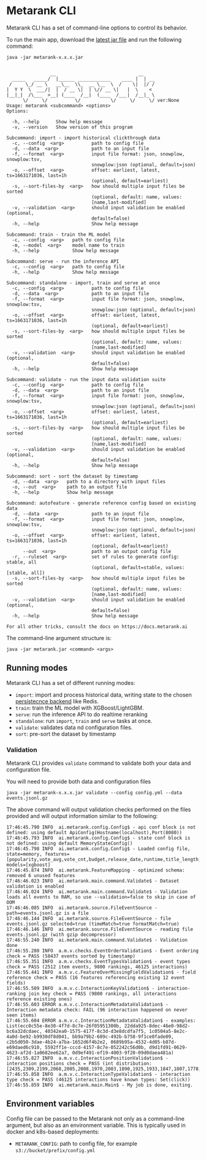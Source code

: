 # Metarank CLI

Metarank CLI has a set of command-line options to control its behavior. 

To run the main app, download the [latest jar file](https://github.com/metarank/metarank/releases) and run the following command:

```shell
java -jar metarank-x.x.x.jar
```
```shell

                __                              __    
  _____   _____/  |______ ____________    ____ |  | __
 /     \_/ __ \   __\__  \\_  __ \__  \  /    \|  |/ /
|  Y Y  \  ___/|  |  / __ \|  | \// __ \|   |  \    < 
|__|_|  /\___  >__| (____  /__|  (____  /___|  /__|_ \
      \/     \/          \/           \/     \/     \/ ver:None
Usage: metarank <subcommand> <options>
Options:

  -h, --help      Show help message
  -v, --version   Show version of this program

Subcommand: import - import historical clickthrough data
  -c, --config  <arg>          path to config file
  -d, --data  <arg>            path to an input file
  -f, --format  <arg>          input file format: json, snowplow, snowplow:tsv,
                               snowplow:json (optional, default=json)
  -o, --offset  <arg>          offset: earliest, latest, ts=1663171036, last=1h
                               (optional, default=earliest)
  -s, --sort-files-by  <arg>   how should multiple input files be sorted
                               (optional, default: name, values:
                               [name,last-modified]
  -v, --validation  <arg>      should input validation be enabled (optional,
                               default=false)
  -h, --help                   Show help message

Subcommand: train - train the ML model
  -c, --config  <arg>   path to config file
  -m, --model  <arg>    model name to train
  -h, --help            Show help message

Subcommand: serve - run the inference API
  -c, --config  <arg>   path to config file
  -h, --help            Show help message

Subcommand: standalone - import, train and serve at once
  -c, --config  <arg>          path to config file
  -d, --data  <arg>            path to an input file
  -f, --format  <arg>          input file format: json, snowplow, snowplow:tsv,
                               snowplow:json (optional, default=json)
  -o, --offset  <arg>          offset: earliest, latest, ts=1663171036, last=1h
                               (optional, default=earliest)
  -s, --sort-files-by  <arg>   how should multiple input files be sorted
                               (optional, default: name, values:
                               [name,last-modified]
  -v, --validation  <arg>      should input validation be enabled (optional,
                               default=false)
  -h, --help                   Show help message

Subcommand: validate - run the input data validation suite
  -c, --config  <arg>          path to config file
  -d, --data  <arg>            path to an input file
  -f, --format  <arg>          input file format: json, snowplow, snowplow:tsv,
                               snowplow:json (optional, default=json)
  -o, --offset  <arg>          offset: earliest, latest, ts=1663171036, last=1h
                               (optional, default=earliest)
  -s, --sort-files-by  <arg>   how should multiple input files be sorted
                               (optional, default: name, values:
                               [name,last-modified]
  -v, --validation  <arg>      should input validation be enabled (optional,
                               default=false)
  -h, --help                   Show help message

Subcommand: sort - sort the dataset by timestamp
  -d, --data  <arg>   path to a directory with input files
  -o, --out  <arg>    path to an output file
  -h, --help          Show help message

Subcommand: autofeature - generate reference config based on existing data
  -d, --data  <arg>            path to an input file
  -f, --format  <arg>          input file format: json, snowplow, snowplow:tsv,
                               snowplow:json (optional, default=json)
  -o, --offset  <arg>          offset: earliest, latest, ts=1663171036, last=1h
                               (optional, default=earliest)
      --out  <arg>             path to an output config file
  -r, --ruleset  <arg>         set of rules to generate config: stable, all
                               (optional, default=stable, values: [stable, all])
  -s, --sort-files-by  <arg>   how should multiple input files be sorted
                               (optional, default: name, values:
                               [name,last-modified]
  -v, --validation  <arg>      should input validation be enabled (optional,
                               default=false)
  -h, --help                   Show help message

For all other tricks, consult the docs on https://docs.metarank.ai

```

The command-line argument structure is:
```shell
java -jar metarank.jar <command> <args>
```


## Running modes

Metarank CLI has a set of different running modes:
* `import`: import and process historical data, writing state to the chosen [persistecnce backend](../configuration/persistence.md) like Redis.
* `train`: train the ML model with XGBoost/LightGBM.
* `serve`: run the inference API to do realtime reranking
* `standalone`: run `import`, `train` and `serve` tasks at once.
* `validate`: validates data nd configuration files.
* `sort`: pre-sort the dataset by timestamp

### Validation

Metarank CLI provides `validate` command to validate both your data and configuration file. 

You will need to provide both data and configuration files
```shell
java -jar metarank-x.x.x.jar validate --config config.yml --data events.jsonl.gz
```

The above command will output validation checks performed on the files provided and will output information similar to the following:

```shell
17:46:45.790 INFO  ai.metarank.config.Config$ - api conf block is not defined: using default ApiConfig(Hostname(localhost),Port(8080))
17:46:45.793 INFO  ai.metarank.config.Config$ - state conf block is not defined: using default MemoryStateConfig()
17:46:45.798 INFO  ai.metarank.config.Config$ - Loaded config file, state=memory, features=[popularity,vote_avg,vote_cnt,budget,release_date,runtime,title_length,genre,ctr,liked_genre,liked_actors,liked_tags,liked_director,visitor_click_count,global_item_click_count,day_item_click_count], models=[xgboost]
17:46:45.874 INFO  ai.metarank.FeatureMapping - optimized schema: removed 6 unused features
17:46:46.023 INFO  ai.metarank.main.command.Validate$ - Dataset validation is enabled
17:46:46.024 INFO  ai.metarank.main.command.Validate$ - Validation loads all events to RAM, so use --validation=false to skip in case of OOM
17:46:46.085 INFO  ai.metarank.source.FileEventSource - path=events.jsonl.gz is a file
17:46:46.144 INFO  ai.metarank.source.FileEventSource - file events.jsonl.gz selected=true (timeMatch=true formatMatch=true)
17:46:46.146 INFO  ai.metarank.source.FileEventSource - reading file events.jsonl.gz (with gzip decompressor)
17:46:55.240 INFO  ai.metarank.main.command.Validate$ - Validation done
17:46:55.280 INFO  a.m.v.checks.EventOrderValidation$ - Event ordering check = PASS (58437 events sorted by timestamp)
17:46:55.351 INFO  a.m.v.checks.EventTypesValidation$ - event types check = PASS (2512 item events, 9800 rankings, 46125 interactions)
17:46:55.441 INFO  a.m.v.c.FeatureOverMissingFieldValidation$ - field reference check = PASS (16 features referencing existing 12 event fields)
17:46:55.509 INFO  a.m.v.c.InteractionKeyValidation$ - interaction-ranking join key check = PASS (9800 rankings, all interactions reference existing ones)
17:46:55.603 ERROR a.m.v.c.InteractionMetadataValidation$ - Interaction metadata check: FAIL (96 interaction happened on never seen items)
17:46:55.604 ERROR a.m.v.c.InteractionMetadataValidation$ - examples: List(ecc0c55e-8e30-4f7d-8c7e-26f05951300b, 22dda925-8dec-46e0-98d2-bc6a32dcdaec, 40342ea0-1575-417f-8c3d-d3e8dcdfa7f5, 1c0504a5-8e2c-4a0d-be92-b9930df8d041, bb9a79b2-689c-492b-b758-9f1ce0fade09, c2b5d050-3dae-4b24-a7ba-1652d6f4b2e2, 0689b95a-4532-4d05-b87d-e69daed6c910, 5592ff1e-cccd-4157-8c7e-052242c56d0b, d9d1fd91-0629-4623-af2d-1a0682ee62a7, 0d9ef491-ef19-4003-9f20-09d0daea481a)
17:46:55.827 INFO  a.m.v.c.InteractionPositionValidation$ - interaction positions check = PASS (int distribution: [2435,2309,2199,2068,2005,2008,1970,2003,1890,1925,1933,1847,1807,1778,1790,1781,1787,1778,1713,1783,1745,1789,1791,1991]
17:46:55.858 INFO  a.m.v.c.InteractionTypeValidation$ - interaction type check = PASS (46125 interactions have known types: Set(click))
17:46:55.859 INFO  ai.metarank.main.Main$ - My job is done, exiting.
```


## Environment variables

Config file can be passed to the Metarank not only as a command-line argument, but also as an environment variable.
This is typically used in docker and k8s-based deployments:
* `METARANK_CONFIG`: path to config file, for example `s3://bucket/prefix/config.yml`